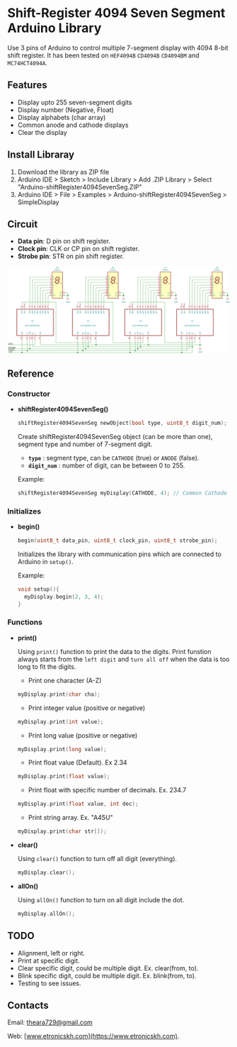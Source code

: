 # Shift-Register 4094 Seven Segment Arduino Library
Use 3 pins of Arduino to control multiple 7-segment display with 4094 8-bit shift register.
 It has been tested on `HEF4094B` `CD4094B` `CD4094BM` and `MC74HCT4094A`.

## Features
- Display upto 255 seven-segment digits
- Display number (Negative, Float)
- Display alphabets (char array)
- Common anode and cathode displays
- Clear the display

## Install Libraray
1. Download the library as ZIP file
2. Arduino IDE > Sketch > Include Library > Add .ZIP Library > Select "Arduino-shiftRegister4094SevenSeg.ZIP"
3. Arduino IDE > File > Examples > Arduino-shiftRegister4094SevenSeg > SimpleDisplay

## Circuit
- **Data pin**: D pin on shift register.
- **Clock pin**: CLK or CP pin on shift register.
- **Strobe pin**: STR on pin shift register.

![input](https://github.com/eTRONICSKH/Arduino-shiftRegister4094SevenSeg/blob/master/circuit.png)

## Reference
### Constructor
- **shiftRegister4094SevenSeg()**
  ```c++
  shiftRegister4094SevenSeg newObject(bool type, uint8_t digit_num);
  ```
  Create shiftRegister4094SevenSeg object (can be more than one), segment type and number of 7-segment digit.
   - **`type`** : segment type, can be `CATHODE` (true) or `ANODE` (false).
   - **`digit_num`** : number of digit, can be between 0 to 255.
   
  Example: 
    ```c++
    shiftRegister4094SevenSeg myDisplay(CATHODE, 4); // Common Cathode with 4 digit display
    ```
### Initializes
- **begin()**
  ```c++
  begin(uint8_t data_pin, uint8_t clock_pin, uint8_t strobe_pin);
  ```
  Initializes the library with communication pins which are connected to Arduino in `setup()`.
  
  Example:
  ```c++
  void setup(){
    myDisplay.begin(2, 3, 4);
  }
  ```
### Functions
- **print()**

  Using `print()` function to print the data to the digits. Print funstion always starts from the `left digit` and `turn all off` when the data is too long to fit the digits.
  - Print one character (A-Z)
  ```c++
  myDisplay.print(char cha); 
  ```
  - Print integer value (positive or negative)
  ```c++
  myDisplay.print(int value);
  ```
  - Print long value (positive or negative)
  ```c++
  myDisplay.print(long value); 
  ```
  - Print float value (Default). Ex 2.34
  ```c++
  myDisplay.print(float value); 
  ```
  - Print float with specific number of decimals. Ex. 234.7
  ```c++
  myDisplay.print(float value, int dec); 
  ```
  - Print string array. Ex. "A45U"
  ```c++
  myDisplay.print(char str[]);
  ```
- **clear()**

  Using `clear()` function to turn off all digit (everything).
  ```c++
  myDisplay.clear();
  ```
- **allOn()**

  Using `allOn()` function to turn on all digit include the dot.
  ```c++
  myDisplay.allOn();
  ```
## TODO
- Alignment, left or right.
- Print at specific digit.
- Clear specific digit, could be multiple digit. Ex. clear(from, to).
- Blink specific digit, could be multiple digit. Ex. blink(from, to).
- Testing to see issues.

## Contacts

Email:  theara729@gmail.com

Web:    [www.etronicskh.com](https://www.etronicskh.com).